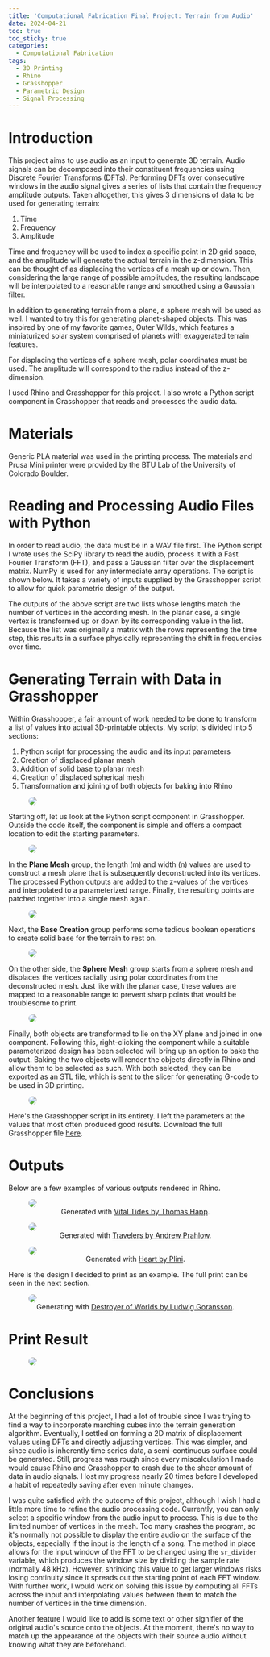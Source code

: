 ```yaml
---
title: 'Computational Fabrication Final Project: Terrain from Audio'
date: 2024-04-21
toc: true
toc_sticky: true
categories:
  - Computational Fabrication
tags:
  - 3D Printing
  - Rhino
  - Grasshopper
  - Parametric Design
  - Signal Processing
---
```


<style>
.gist-data{
    max-height:500px;
    overflow-y: visible;
}
</style>

<script type="text/javascript" async
	src="https://cdnjs.cloudflare.com/ajax/libs/mathjax/2.7.5/latest.js?config=TeX-MML-AM_CHTML">
</script>

# Introduction
This project aims to use audio as an input to generate 3D terrain. Audio signals can be decomposed into their constituent frequencies using Discrete Fourier Transforms (DFTs). Performing DFTs over consecutive windows in the audio signal gives a series of lists that contain the frequency amplitude outputs. Taken altogether, this gives 3 dimensions of data to be used for generating terrain:
1. Time
2. Frequency
3. Amplitude

Time and frequency will be used to index a specific point in 2D grid space, and the amplitude will generate the actual terrain in the z-dimension. This can be thought of as displacing the vertices of a mesh up or down. Then, considering the large range of possible amplitudes, the resulting landscape will be interpolated to a reasonable range and smoothed using a Gaussian filter.

In addition to generating terrain from a plane, a sphere mesh will be used as well. I wanted to try this for generating planet-shaped objects. This was inspired by one of my favorite games, Outer Wilds, which features a miniaturized solar system comprised of planets with exaggerated terrain features.

For displacing the vertices of a sphere mesh, polar coordinates must be used. The amplitude will correspond to the radius instead of the z-dimension.

I used Rhino and Grasshopper for this project. I also wrote a Python script component in Grasshopper that reads and processes the audio data. 

# Materials
Generic PLA material was used in the printing process. The materials and Prusa Mini printer were provided by the BTU Lab of the University of Colorado Boulder.

# Reading and Processing Audio Files with Python
In order to read audio, the data must be in a WAV file first. The Python script I wrote uses the SciPy library to read the audio, process it with a Fast Fourier Transform (FFT), and pass a Gaussian filter over the displacement matrix. NumPy is used for any intermediate array operations. The script is shown below. It takes a variety of inputs supplied by the Grasshopper script to allow for quick parametric design of the output. 

<script src="https://gist.github.com/noajam/2bf0f55856ac3fbb8973202354eab528.js"></script>

The outputs of the above script are two lists whose lengths match the number of vertices in the according mesh. In the planar case, a single vertex is transformed up or down by its corresponding value in the list. Because the list was originally a matrix with the rows representing the time step, this results in a surface physically representing the shift in frequencies over time.

# Generating Terrain with Data in Grasshopper

Within Grasshopper, a fair amount of work needed to be done to transform a list of values into actual 3D-printable objects. My script is divided into 5 sections:
1. Python script for processing the audio and its input parameters
2. Creation of displaced planar mesh
3. Addition of solid base to planar mesh
4. Creation of displaced spherical mesh
5. Transformation and joining of both objects for baking into Rhino

<figure class="align-center">
  <img src="/assets/images/comp-fab-final/FinalGrasshopperOverview.png" style="background-color:white; border-radius:50px;">
</figure>

Starting off, let us look at the Python script component in Grasshopper. Outside the code itself, the component is simple and offers a compact location to edit the starting parameters.

<figure class="align-center">
  <img src="/assets/images/comp-fab-final/FinalGrasshopperPython.png" style="background-color:white; border-radius:50px;">
</figure>

In the **Plane Mesh** group, the length (m) and width (n) values are used to construct a mesh plane that is subsequently deconstructed into its vertices. The processed Python outputs are added to the z-values of the vertices and interpolated to a parameterized range. Finally, the resulting points are patched together into a single mesh again.

<figure class="align-center">
  <img src="/assets/images/comp-fab-final/FinalGrasshopperPlaneMesh.png" style="background-color:white; border-radius:50px;">
</figure>

Next, the **Base Creation** group performs some tedious boolean operations to create solid base for the terrain to rest on.

<figure class="align-center">
  <img src="/assets/images/comp-fab-final/FinalGrasshopperBaseCreation.png" style="background-color:white; border-radius:50px;">
</figure>

On the other side, the **Sphere Mesh** group starts from a sphere mesh and displaces the vertices radially using polar coordinates from the deconstructed mesh. Just like with the planar case, these values are mapped to a reasonable range to prevent sharp points that would be troublesome to print.

<figure class="align-center">
  <img src="/assets/images/comp-fab-final/FinalGrasshopperSphereMesh.png" style="background-color:white; border-radius:50px;">
</figure>

Finally, both objects are transformed to lie on the XY plane and joined in one component. Following this, right-clicking the component while a suitable parameterized design has been selected will bring up an option to bake the output. Baking the two objects will render the objects directly in Rhino and allow them to be selected as such. With both selected, they can be exported as an STL file, which is sent to the slicer for generating G-code to be used in 3D printing.

<figure class="align-center">
  <img src="/assets/images/comp-fab-final/FinalGrasshopperTransform.png" style="background-color:white; border-radius:50px;">
</figure>

Here's the Grasshopper script in its entirety. I left the parameters at the values that most often produced good results.
Download the full Grasshopper file <a href="/assets/downloadables/AudioTerrain.gh" download>here</a>.

# Outputs

Below are a few examples of various outputs rendered in Rhino.

<figure class="align-center">
  <img src="/assets/images/comp-fab-final/FinalRenderVitalTides.png" style="background-color:white; border-radius:50px;">
  <figcaption style="text-align: center;">Generated with <a href="https://youtu.be/ht0Wq2LJuQI">Vital Tides by Thomas Happ</a>.</figcaption>
</figure>
<figure class="align-center">
  <img src="/assets/images/comp-fab-final/FinalRenderTravelers.png" style="background-color:white; border-radius:50px;">
  <figcaption style="text-align: center;">Generated with <a href="https://youtu.be/z34enKCqRGk">Travelers by Andrew Prahlow</a>.</figcaption>
</figure>
<figure class="align-center">
  <img src="/assets/images/comp-fab-final/FinalRenderHeart.png" style="background-color:white; border-radius:50px;">
  <figcaption style="text-align: center;">Generated with <a href="https://youtu.be/fBztSKccrDE">Heart by Plini</a>.</figcaption>
</figure>

Here is the design I decided to print as an example. The full print can be seen in the next section.

<figure class="align-center">
  <img src="/assets/images/comp-fab-final/FinalFabRender.png" style="background-color:white; border-radius:50px;">
  <figcaption style="text-align: center;">Generating with <a href="https://youtu.be/Pswx6OQp1Ks">Destroyer of Worlds by Ludwig Goransson</a>.</figcaption>
</figure>

# Print Result
<figure class="align-center">
  <img src="/assets/images/comp-fab-final/FinalFabPic.jpg" style="background-color:white; border-radius:50px;">
</figure>

# Conclusions
At the beginning of this project, I had a lot of trouble since I was trying to find a way to incorporate marching cubes into the terrain generation algorithm. Eventually, I settled on forming a 2D matrix of displacement values using DFTs and directly adjusting vertices. This was simpler, and since audio is inherently time series data, a semi-continuous surface could be generated. Still, progress was rough since every miscalculation I made would cause Rhino and Grasshopper to crash due to the sheer amount of data in audio signals. I lost my progress nearly 20 times before I developed a habit of repeatedly saving after even minute changes.

I was quite satisfied with the outcome of this project, although I wish I had a little more time to refine the audio processing code. Currently, you can only select a specific window from the audio input to process. This is due to the limited number of vertices in the mesh. Too many crashes the program, so it's normally not possible to display the entire audio on the surface of the objects, especially if the input is the length of a song. The method in place allows for the input window of the FFT to be changed using the `sr_divider` variable, which produces the window size by dividing the sample rate (normally 48 kHz). However, shrinking this value to get larger windows risks losing continuity since it spreads out the starting point of each FFT window. With further work, I would work on solving this issue by computing all FFTs across the input and interpolating values between them to match the number of vertices in the time dimension.

Another feature I would like to add is some text or other signifier of the original audio's source onto the objects. At the moment, there's no way to match up the appearance of the objects with their source audio without knowing what they are beforehand.